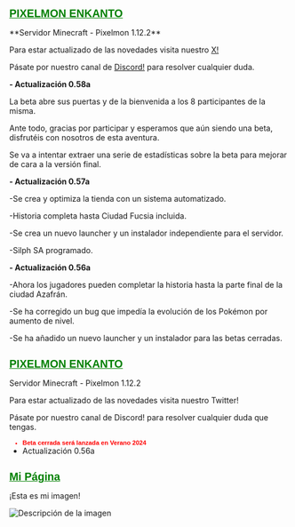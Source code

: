 
<h1>PIXELMON ENKANTO</h1>
**Servidor Minecraft - Pixelmon 1.12.2**

Para estar actualizado de las novedades visita nuestro [X!](https://x.com/PixelmonenKanto)

Pásate por nuestro canal de [Discord!](https://discord.gg/WvbrjUweCA) para resolver cualquier duda.

**- Actualización 0.58a**

La beta abre sus puertas y de la bienvenida a los 8 participantes de la misma.

Ante todo, gracias por participar y esperamos que aún siendo una beta, disfrutéis con nosotros de esta aventura.

Se va a intentar extraer una serie de estadísticas sobre la beta para mejorar de cara a la versión final.

**- Actualización 0.57a**

-Se crea y optimiza la tienda con un sistema automatizado.

-Historia completa hasta Ciudad Fucsia incluida.

-Se crea un nuevo launcher y un instalador independiente para el servidor.

-Silph SA programado.

**- Actualización 0.56a**

-Ahora los jugadores pueden completar la historia hasta la parte
final de la ciudad Azafrán.

-Se ha corregido un bug que impedía la evolución de los Pokémon
por aumento de nivel.

-Se ha añadido un nuevo launcher y un instalador para las
betas cerradas.


<!DOCTYPE html>
<html lang="es">
<head>
    <meta charset="UTF-8">
    <meta name="viewport" content="width=device-width, initial-scale=1.0">
    <title>PIXELMON ENKANTO</title>
    <style>
        h1 {
            font-size: 1.4em; /* Tamaño de fuente equivalente a 14px */
            font-family: Arial;
            font-weight: bold;
            color: green;
            text-decoration: underline;
        }
        .update {
            font-size: 0.8em; /* Tamaño de fuente equivalente a 8px */
            font-family: Arial;
            color: red;
        }
    </style>
</head>
<body>
    <h1>PIXELMON ENKANTO</h1>
    <p>Servidor Minecraft - Pixelmon 1.12.2</p>
    <p>Para estar actualizado de las novedades visita nuestro Twitter!</p>
    <p>Pásate por nuestro canal de Discord! para resolver cualquier duda que tengas.</p>
    <ul>
        <li class="update"><strong>Beta cerrada será lanzada en Verano 2024</strong></li>
        <li>Actualización 0.56a</li>
    </ul>
</body>
</html>

<!DOCTYPE html>
<html lang="en">
<head>
    <meta charset="UTF-8">
    <meta name="viewport" content="width=device-width, initial-scale=1.0">
    <title>Mi Página</title>
</head>
<body>
    <h1>Mi Página</h1>
    <p>¡Esta es mi imagen!</p>
    <img src="https://i.imgur.com/jw26DpP.png" alt="Descripción de la imagen">
</body>
</html>
